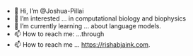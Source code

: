 - 👋 Hi, I’m @Joshua-Pillai
- 🔭 I’m interested ... in computational biology and biophysics
- 🌱 I’m currently learning ... about language models.
- 📫 How to reach me: ...through
- 📫 How to reach me ... https://rishabjaink.com.
